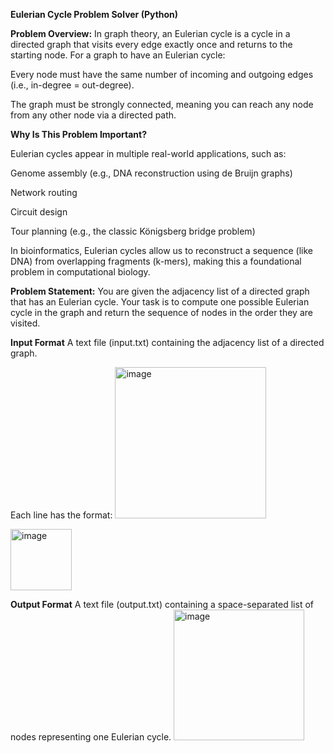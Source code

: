 **Eulerian Cycle Problem Solver (Python)**


**Problem Overview:**
In graph theory, an Eulerian cycle is a cycle in a directed graph that visits every edge exactly once and returns to the starting node. For a graph to have an Eulerian cycle:

Every node must have the same number of incoming and outgoing edges (i.e., in-degree = out-degree).

The graph must be strongly connected, meaning you can reach any node from any other node via a directed path.



**Why Is This Problem Important?**


Eulerian cycles appear in multiple real-world applications, such as:

Genome assembly (e.g., DNA reconstruction using de Bruijn graphs)

Network routing

Circuit design

Tour planning (e.g., the classic Königsberg bridge problem)

In bioinformatics, Eulerian cycles allow us to reconstruct a sequence (like DNA) from overlapping fragments (k-mers), making this a foundational problem in computational biology.

**Problem Statement:**
You are given the adjacency list of a directed graph that has an Eulerian cycle. Your task is to compute one possible Eulerian cycle in the graph and return the sequence of nodes in the order they are visited.

**Input Format**
A text file (input.txt) containing the adjacency list of a directed graph.

Each line has the format:
<img width="242" alt="image" src="https://github.com/user-attachments/assets/fbf5c915-d62d-4918-b6c5-64d68ba094fe" />

<img width="98" alt="image" src="https://github.com/user-attachments/assets/508a9371-8274-49cb-8af2-234b0ed0a15d" />


**Output Format**
A text file (output.txt) containing a space-separated list of nodes representing one Eulerian cycle.
<img width="209" alt="image" src="https://github.com/user-attachments/assets/fc301362-4c70-489e-9145-36f85891ce4f" />
